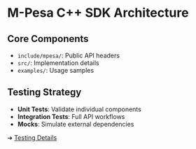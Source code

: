 # M-Pesa C++ SDK Architecture

## Core Components
- `include/mpesa/`: Public API headers
- `src/`: Implementation details
- `examples/`: Usage samples

## Testing Strategy
- **Unit Tests**: Validate individual components  
- **Integration Tests**: Full API workflows  
- **Mocks**: Simulate external dependencies  

➔ [Testing Details](tests/README.md)